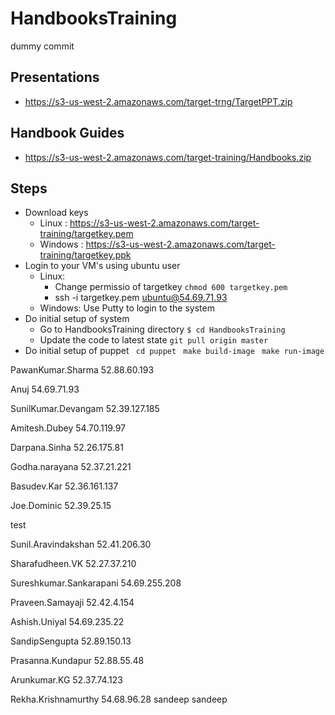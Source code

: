 # HandbooksTraining
dummy commit 

## Presentations
* https://s3-us-west-2.amazonaws.com/target-trng/TargetPPT.zip

## Handbook Guides
* https://s3-us-west-2.amazonaws.com/target-training/Handbooks.zip

## Steps
* Download keys
  * Linux : https://s3-us-west-2.amazonaws.com/target-training/targetkey.pem
  * Windows : https://s3-us-west-2.amazonaws.com/target-training/targetkey.ppk
* Login to your VM's using ubuntu user
  * Linux:
    * Change permissio of targetkey
    ```chmod 600 targetkey.pem```
    * ssh -i targetkey.pem ubuntu@54.69.71.93
  * Windows: Use Putty to login to the system
* Do initial setup of system
  * Go to HandbooksTraining directory
  ```$ cd HandbooksTraining```
  * Update the code to latest state
  ```git pull origin master```
* Do initial setup of puppet
``` cd puppet```
``` make build-image```
``` make run-image```


PawanKumar.Sharma
52.88.60.193
 
Anuj
54.69.71.93
 
SunilKumar.Devangam
52.39.127.185
 
Amitesh.Dubey
54.70.119.97
 
Darpana.Sinha
52.26.175.81
 
Godha.narayana
52.37.21.221
 
Basudev.Kar
52.36.161.137
 
Joe.Dominic
52.39.25.15
 
test
 
Sunil.Aravindakshan
52.41.206.30
 
Sharafudheen.VK
52.27.37.210
 
Sureshkumar.Sankarapani
54.69.255.208
 
Praveen.Samayaji
52.42.4.154
 
Ashish.Uniyal
54.69.235.22
 
SandipSengupta
52.89.150.13
 
Prasanna.Kundapur
52.88.55.48
 
Arunkumar.KG
52.37.74.123
 
Rekha.Krishnamurthy
54.68.96.28
sandeep
sandeep
